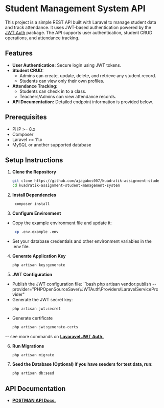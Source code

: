 # Student Management System API

This project is a simple REST API built with Laravel to manage student data and track attendance. It uses JWT-based authentication powered by the [JWT Auth](https://github.com/PHP-Open-Source-Saver/jwt-auth?tab=readme-ov-file) package. The API supports user authentication, student CRUD operations, and attendance tracking.

## Features

- **User Authentication:** Secure login using JWT tokens.
- **Student CRUD:** 
  - Admins can create, update, delete, and retrieve any student record.
  - Students can view only their own profiles.
- **Attendance Tracking:** 
  - Students can check in to a class.
  - Teachers/Admins can view attendance records.
- **API Documentation:** Detailed endpoint information is provided below.

## Prerequisites

- PHP >= 8.x
- Composer
- Laravel >= 11.x
- MySQL or another supported database

## Setup Instructions

1. **Clone the Repository**
   ```bash
   git clone https://github.com/ajagabos007/kuadratik-assignment-student-management-system
   cd kuadratik-assignment-student-management-system

2. **Install Dependencies**
   ```bash
    composer install

3. **Configure Environment**
- Copy the example environment file and update it:
   ```bash
    cp .env.example .env
- Set your database credentials and other environment variables in the .env file.

4. **Generate Application Key**
    ```bash
    php artisan key:generate

5. **JWT Configuration**
- Publish the JWT configuration file:
    ``bash 
    php artisan vendor:publish --provider="PHPOpenSourceSaver\JWTAuth\Providers\LaravelServiceProvider"
- Generate the JWT secret key:
    ```bash 
    php artisan jwt:secret

- Generate certificate 
    ```bash 
    php artisan jwt:generate-certs
-- see more commands on **[Lavaravel JWT Auth.](https://laravel-jwt-auth.readthedocs.io/en/latest/laravel-installation/)**


6. **Run Migrations**
    ```bash
    php artisan migrate

7. **Seed the Database (Optional) If you have seeders for test data, run:**
    ```bash
    php artisan db:seed

## API Documentation

- **[POSTMAN API Docs.](https://documenter.getpostman.com/view/22268604/2sAYdbQDTn)**

